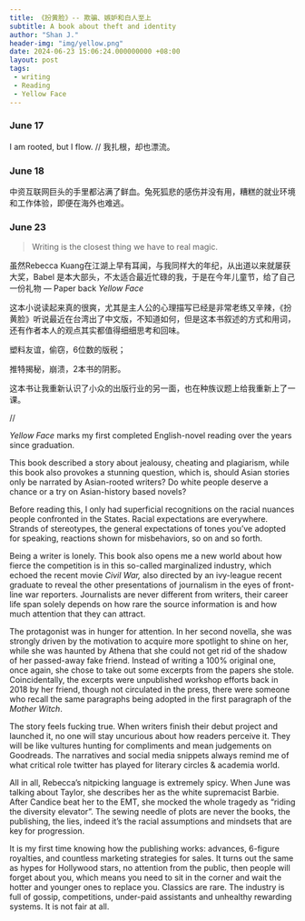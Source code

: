 ```yaml
---
title: 《扮黄脸》-- 欺骗、嫉妒和白人至上
subtitle: A book about theft and identity 
author: "Shan J."
header-img: "img/yellow.png"
date: 2024-06-23 15:06:24.000000000 +08:00
layout: post
tags:
 - writing
 - Reading
 - Yellow Face
---
```


### June 17

I am rooted, but I flow. // 我扎根，却也漂流。

### June 18

中资互联网巨头的手里都沾满了鲜血。兔死狐悲的感伤并没有用，糟糕的就业环境和工作体验，即便在海外也难逃。

### June 23

> Writing is the closest thing we have to real magic.

虽然Rebecca Kuang在江湖上早有耳闻，与我同样大的年纪，从出道以来就屡获大奖，Babel 是本大部头，不太适合最近忙碌的我，于是在今年儿童节，给了自己一份礼物 — Paper back *Yellow Face*

这本小说读起来真的很爽，尤其是主人公的心理描写已经是非常老练又辛辣，《扮黄脸》听说最近在台湾出了中文版，不知道如何，但是这本书叙述的方式和用词，还有作者本人的观点其实都值得细细思考和回味。

塑料友谊，偷窃，6位数的版税；

推特揭秘，崩溃，2本书的阴影。

这本书让我重新认识了小众的出版行业的另一面，也在种族议题上给我重新上了一课。

//

*Yellow Face* marks my first completed English-novel reading over the years since graduation.

This book described a story about jealousy, cheating and plagiarism, while this book also provokes a stunning question, which is, should Asian stories only be narrated by Asian-rooted writers? Do white people deserve a chance or a try on Asian-history based novels?

Before reading this, I only had superficial recognitions on the racial nuances people confronted in the States. Racial expectations are everywhere. Strands of stereotypes, the general expectations of tones you’ve adopted for speaking, reactions shown for misbehaviors, so on and so forth.

Being a writer is lonely. This book also opens me a new world about how fierce the competition is in this so-called marginalized industry, which echoed the recent movie *Civil War,* also directed by an ivy-league recent graduate to reveal the other presentations of journalism in the eyes of front-line war reporters. Journalists are never different from writers, their career life span solely depends on how rare the source information is and how much attention that they can attract.

The protagonist was in hunger for attention. In her second novella, she was strongly driven by the motivation to acquire more spotlight to shine on her, while she was haunted by Athena that she could not get rid of the shadow of her passed-away fake friend. Instead of writing a 100% original one, once again, she chose to take out some excerpts from the papers she stole. Coincidentally, the excerpts were unpublished workshop efforts back in 2018 by her friend, though not circulated in the press, there were someone who recall the same paragraphs being adopted in the first paragraph of the *Mother Witch*.

The story feels fucking true. When writers finish their debut project and launched it, no one will stay uncurious about how readers perceive it. They will be like vultures hunting for compliments and mean judgements on Goodreads. The narratives and social media snippets always remind me of what critical role twitter has played for literary circles & academia world.

All in all, Rebecca’s nitpicking language is extremely spicy. When June was talking about Taylor, she describes her as the white supremacist Barbie. After Candice beat her to the EMT, she mocked the whole tragedy as “riding the diversity elevator”.  The sewing needle of plots are never the books, the publishing, the lies, indeed it’s the racial assumptions and mindsets that are key for progression.

It is my first time knowing how the publishing works: advances, 6-figure royalties, and countless marketing strategies for sales. It turns out the same as hypes for Hollywood stars, no attention from the public, then people will forget about you, which means you need to sit in the corner and wait the hotter and younger ones to replace you. Classics are rare. The industry is full of gossip, competitions, under-paid assistants and unhealthy rewarding systems. It is not fair at all.
